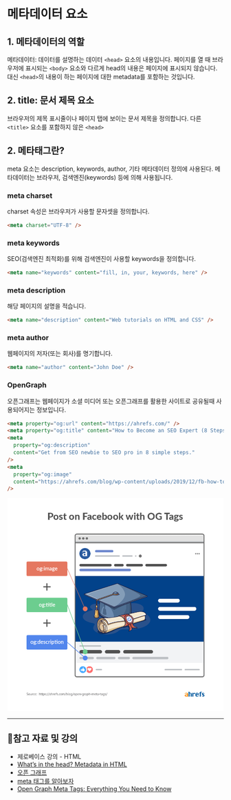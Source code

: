 # 메타데이터 요소

## 1. 메타데이터의 역할

메타데이터: 데이터를 설명하는 데이터
`<head>` 요소의 내용입니다. 페이지를 열 때 브라우저에 표시되는 `<body>` 요소와 다르게 head의 내용은 페이지에 표시되지 않습니다. 대신 `<head>`의 내용이 하는 페이지에 대한 metadata를 포함하는 것입니다.

## 2. title: 문서 제목 요소

브라우저의 제목 표시줄이나 페이지 탭에 보이는 문서 제목을 정의합니다. 다른 `<title>` 요소를 포함하지 않은 `<head>`

## 2. 메타태그란?

meta 요소는 description, keywords, author, 기타 메타데이터 정의에 사용된다. 메타데이터는 브라우저, 검색엔진(keywords) 등에 의해 사용됩니다.

### meta charset

charset 속성은 브라우저가 사용할 문자셋을 정의합니다.

```html
<meta charset="UTF-8" />
```

### meta keywords

SEO(검색엔진 최적화)를 위해 검색엔진이 사용할 keywords을 정의합니다.

```html
<meta name="keywords" content="fill, in, your, keywords, here" />
```

### meta description

해당 페이지의 설명을 적습니다.

```html
<meta name="description" content="Web tutorials on HTML and CSS" />
```

### meta author

웹페이지의 저자(또는 회사)를 명기합니다.

```html
<meta name="author" content="John Doe" />
```

### OpenGraph

오픈그래프는 웹페이지가 소셜 미디어 또는 오픈그래프를 활용한 사이트로 공유될때 사용되어지는 정보입니다.

```html
<meta property="og:url" content="https://ahrefs.com/" />
<meta property="og:title" content="How to Become an SEO Expert (8 Steps)" />
<meta
  property="og:description"
  content="Get from SEO newbie to SEO pro in 8 simple steps."
/>
<meta
  property="og:image"
  content="https://ahrefs.com/blog/wp-content/uploads/2019/12/fb-how-to-become-an-seo-expert.png"
/>
```

![og-tags-1 예제](./images/og-tags-1.png)

<hr>

## 📑참고 자료 및 강의

- 제로베이스 강의 - HTML
- [What’s in the head? Metadata in HTML](https://developer.mozilla.org/ko/docs/Learn/HTML/Introduction_to_HTML/The_head_metadata_in_HTML#other_types_of_metadata)
- [오픈 그래프](https://ogp.me/)
- [meta 태그를 알아보자](https://junhobaik.github.io/meta-tag/)
- [Open Graph Meta Tags: Everything You Need to Know](https://ahrefs.com/blog/open-graph-meta-tags/)
